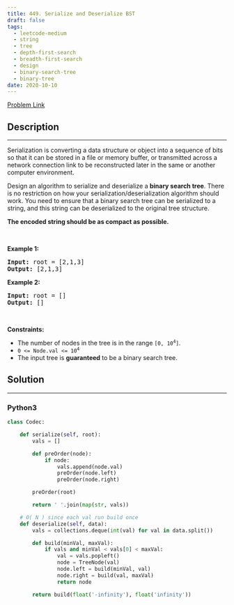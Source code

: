 ```yaml
---
title: 449. Serialize and Deserialize BST
draft: false
tags: 
  - leetcode-medium
  - string
  - tree
  - depth-first-search
  - breadth-first-search
  - design
  - binary-search-tree
  - binary-tree
date: 2020-10-10
---
```


[Problem Link](https://leetcode.com/problems/serialize-and-deserialize-bst/)

## Description

---
<p>Serialization is converting a data structure or object into a sequence of bits so that it can be stored in a file or memory buffer, or transmitted across a network connection link to be reconstructed later in the same or another computer environment.</p>

<p>Design an algorithm to serialize and deserialize a <b>binary search tree</b>. There is no restriction on how your serialization/deserialization algorithm should work. You need to ensure that a binary search tree can be serialized to a string, and this string can be deserialized to the original tree structure.</p>

<p><b>The encoded string should be as compact as possible.</b></p>

<p>&nbsp;</p>
<p><strong class="example">Example 1:</strong></p>
<pre><strong>Input:</strong> root = [2,1,3]
<strong>Output:</strong> [2,1,3]
</pre><p><strong class="example">Example 2:</strong></p>
<pre><strong>Input:</strong> root = []
<strong>Output:</strong> []
</pre>
<p>&nbsp;</p>
<p><strong>Constraints:</strong></p>

<ul>
	<li>The number of nodes in the tree is in the range <code>[0, 10<sup>4</sup>]</code>.</li>
	<li><code>0 &lt;= Node.val &lt;= 10<sup>4</sup></code></li>
	<li>The input tree is <strong>guaranteed</strong> to be a binary search tree.</li>
</ul>


## Solution

---
### Python3
``` py title='serialize-and-deserialize-bst'
class Codec:

    def serialize(self, root):
        vals = []

        def preOrder(node):
            if node:
                vals.append(node.val)
                preOrder(node.left)
                preOrder(node.right)

        preOrder(root)

        return ' '.join(map(str, vals))

    # O( N ) since each val run build once
    def deserialize(self, data):
        vals = collections.deque(int(val) for val in data.split())

        def build(minVal, maxVal):
            if vals and minVal < vals[0] < maxVal:
                val = vals.popleft()
                node = TreeNode(val)
                node.left = build(minVal, val)
                node.right = build(val, maxVal)
                return node

        return build(float('-infinity'), float('infinity'))

```

